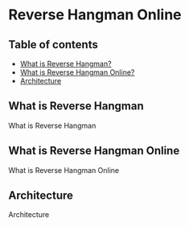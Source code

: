# Reverse Hangman Online

## Table of contents
   - [What is Reverse Hangman?](#what-is-reverse-hangman) <!-- probleem opstelling -->
   - [What is Reverse Hangman Online?](#what-is-reverse-hangman-online)
   - [Architecture](#architecture)

## What is Reverse Hangman
What is Reverse Hangman

## What is Reverse Hangman Online
What is Reverse Hangman Online

## Architecture
Architecture

<!-- this is a comment -->
